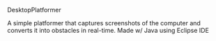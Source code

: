 DesktopPlatformer 

A simple platformer that captures screenshots of the computer and converts it into obstacles in real-time.
Made w/ Java using Eclipse IDE

